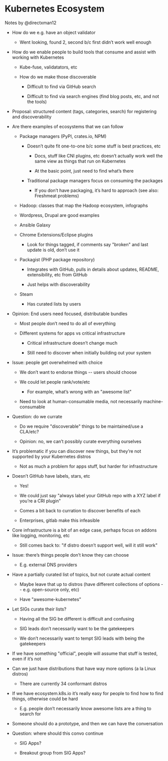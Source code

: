 # Kubernetes Ecosystem

Notes by @directxman12

* How do we e.g. have an object validator

    * Went looking, found 2, second b/c first didn’t work well enough

* How do we enable people to build tools that consume and assist with working with Kubernetes

    * Kube-fuse, validatators, etc

    * How do we make those discoverable

        * Difficult to find via GitHub search

        * Difficult to find via search engines (find blog posts, etc, and not the tools)

* Proposal: structured content (tags, categories, search) for registering and discoverability

* Are there examples of ecosystems that we can follow

    * Package managers (PyPI, crates.io, NPM)

        * Doesn’t quite fit one-to-one b/c some stuff is best practices, etc

            * Docs, stuff like CNI plugins, etc doesn’t actually work well the same view as things that run on Kubernetes

            * At the basic point, just need to find what’s there

        * Traditional package managers focus on consuming the packages

            * If you don’t have packaging, it’s hard to approach (see also: Freshmeat problems)

    * Hadoop: classes that map the Hadoop ecosystem, infographs

    * Wordpress, Drupal are good examples

    * Ansible Galaxy

    * Chrome Extensions/Eclipse plugins

        * Look for things tagged, if comments say "broken" and last update is old, don’t use it	

    * Packagist (PHP package repository)

        * Integrates with GitHub, pulls in details about updates, README, extensibility, etc from GitHub

        * Just helps with discoverability

    * Steam

        * Has curated lists by users

* Opinion: End users need focused, distributable bundles

    * Most people don’t need to do all of everything

    * Different systems for apps vs critical infrastructure

        * Critical infrastructure doesn’t change much

        * Still need to discover when initially building out your system

* Issue: people get overwhelmed with choice

    * We don’t want to endorse things -- users should choose

    * We could let people rank/vote/etc

        * For example, what’s wrong with an "awesome list"

    * Need to look at human-consumable media, not necessarily machine-consumable

* Question: do we currate

    * Do we require "discoverable" things to be maintained/use a CLA/etc?

    * Opinion: no, we can’t possibly curate everything ourselves

* It’s problematic if you can discover new things, but they’re not supported by your Kubernetes distros

    * Not as much a problem for apps stuff, but harder for infrastructure

* Doesn’t GitHub have labels, stars, etc

    * Yes!

    * We could just say "always label your GitHub repo with a XYZ label if you’re a CRI plugin"

    * Comes a bit back to curration to discover benefits of each

    * Enterprises, gitlab make this infeasible

* Core infrastructure is a bit of an edge case, perhaps focus on addons like logging, monitoring, etc

    * Still comes back to: "if distro doesn’t support well, will it still work"

* Issue: there’s things people don’t know they can choose

    * E.g. external DNS providers

* Have a partially curated list of topics, but not curate actual content

    * Maybe leave that up to distros (have different collections of options -- e.g. open-source only, etc)

    * Have "awesome-kubernetes"

* Let SIGs curate their lists?

    * Having all the SIG be different is difficult and confusing

    * SIG leads don’t necessarily want to be the gatekeepers

    * We don’t necessarily want to tempt SIG leads with being the gatekeepers

* If we have something "official", people will assume that stuff is tested, even if it’s not

* Can we just have distributions that have way more options (a la Linux distros)

    * There are currently 34 conformant distros

* If we have ecosystem.k8s.io it’s really easy for people to find how to find things, otherwise could be hard

    * E.g. people don’t necessarily know awesome lists are a thing to search for

* Someone should do a prototype, and then we can have the conversation

* Question: where should this convo continue

    * SIG Apps?

    * Breakout group from SIG Apps?

